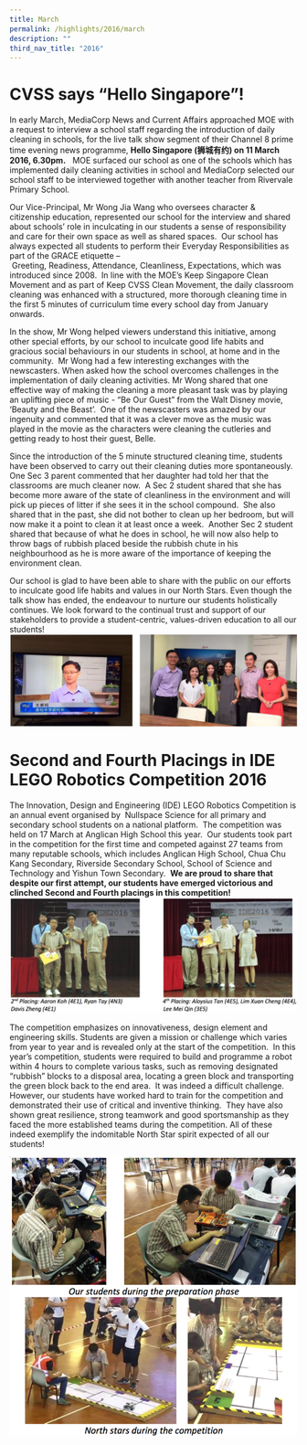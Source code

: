 ```yaml
---
title: March
permalink: /highlights/2016/march
description: ""
third_nav_title: "2016"
---
```

# CVSS says “Hello Singapore”!

In early March, MediaCorp News and Current Affairs approached MOE with a request to interview a school staff regarding the introduction of daily cleaning in schools, for the live talk show segment of their Channel 8 prime time evening news programme, **Hello Singapore (****狮城有约)** on 11 March 2016, 6.30pm**.**   MOE surfaced our school as one of the schools which has implemented daily cleaning activities in school and MediaCorp selected our school staff to be interviewed together with another teacher from Rivervale Primary School. 

Our Vice-Principal, Mr Wong Jia Wang who oversees character & citizenship education, represented our school for the interview and shared about schools’ role in inculcating in our students a sense of responsibility and care for their own space as well as shared spaces.  Our school has always expected all students to perform their Everyday Responsibilities as part of the GRACE etiquette – Greeting, Readiness, Attendance, Cleanliness, Expectations, which was introduced since 2008.  In line with the MOE’s Keep Singapore Clean Movement and as part of Keep CVSS Clean Movement, the daily classroom cleaning was enhanced with a structured, more thorough cleaning time in the first 5 minutes of curriculum time every school day from January onwards.   

In the show, Mr Wong helped viewers understand this initiative, among other special efforts, by our school to inculcate good life habits and gracious social behaviours in our students in school, at home and in the community.  Mr Wong had a few interesting exchanges with the newscasters. When asked how the school overcomes challenges in the implementation of daily cleaning activities. Mr Wong shared that one effective way of making the cleaning a more pleasant task was by playing an uplifting piece of music - “Be Our Guest” from the Walt Disney movie, ‘Beauty and the Beast’.  One of the newscasters was amazed by our ingenuity and commented that it was a clever move as the music was played in the movie as the characters were cleaning the cutleries and getting ready to host their guest, Belle.

Since the introduction of the 5 minute structured cleaning time, students have been observed to carry out their cleaning duties more spontaneously.  One Sec 3 parent commented that her daughter had told her that the classrooms are much cleaner now.  A Sec 2 student shared that she has become more aware of the state of cleanliness in the environment and will pick up pieces of litter if she sees it in the school compound.  She also shared that in the past, she did not bother to clean up her bedroom, but will now make it a point to clean it at least once a week.  Another Sec 2 student shared that because of what he does in school, he will now also help to throw bags of rubbish placed beside the rubbish chute in his neighbourhood as he is more aware of the importance of keeping the environment clean.

Our school is glad to have been able to share with the public on our efforts to inculcate good life habits and values in our North Stars. Even though the talk show has ended, the endeavour to nurture our students holistically continues. We look forward to the continual trust and support of our stakeholders to provide a student-centric, values-driven education to all our students!
![](/images/hello.jpeg)

# Second and Fourth Placings in IDE LEGO Robotics Competition 2016
The Innovation, Design and Engineering (IDE) LEGO Robotics Competition is an annual event organised by  Nullspace Science for all primary and secondary school students on a national platform.  The competition was held on 17 March at Anglican High School this year.  Our students took part in the competition for the first time and competed against 27 teams from many reputable schools, which includes Anglican High School, Chua Chu Kang Secondary, Riverside Secondary School, School of Science and Technology and Yishun Town Secondary.  **We are proud to share that despite our first attempt, our students have emerged victorious and clinched Second and Fourth placings in this competition!**
![](/images/sec.png)

The competition emphasizes on innovativeness, design element and engineering skills. Students are given a mission or challenge which varies from year to year and is revealed only at the start of the competition.  In this year’s competition, students were required to build and programme a robot within 4 hours to complete various tasks, such as removing designated “rubbish” blocks to a disposal area, locating a green block and transporting the green block back to the end area.  It was indeed a difficult challenge.  However, our students have worked hard to train for the competition and demonstrated their use of critical and inventive thinking.  They have also shown great resilience, strong teamwork and good sportsmanship as they faced the more established teams during the competition. All of these indeed exemplify the indomitable North Star spirit expected of all our students!

![](/images/sec1.png)